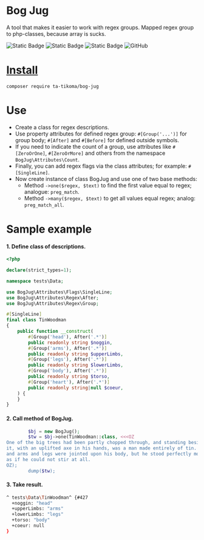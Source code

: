 # Bog Jug
A tool that makes it easier to work with regex groups.
Mapped regex group to php-classes, because array is sucks.

![Static Badge](https://img.shields.io/badge/PHP-8.1-brightgreen)
![Static Badge](https://img.shields.io/badge/PHPStan-level_8-brightgreen)
![Static Badge](https://img.shields.io/badge/PHPCS-PSR12-brightgreen)
![GitHub](https://img.shields.io/github/license/ta-tikoma/bog-jug)

# [Install](https://packagist.org/packages/ta-tikoma/bog-jug)
`composer require ta-tikoma/bog-jug`

# Use
- Create a class for regex descriptions.  
- Use property attributes for defined regex group: `#[Group('...')]` for group body; `#[After]` and `#[Before]` for defined outside symbols.  
- If you need to indicate the count of a group, use attributes like `#[ZeroOrOne]`, `#[ZeroOrMore]` and others from the namespace `BogJug\Attributes\Count`.  
- Finally, you can add regex flags via the class attributes; for example: `#[SingleLine]`.  
- Now create instance of class BogJug and use one of two base methods:  
    - Method `->one($regex, $text)` to find the first value equal to regex; analogue: `preg_match`.  
    - Method `->many($regex, $text)` to get all values equal regex; analog: `preg_match_all`.

# Sample example
#### 1. Define class of descriptions.
```php
<?php

declare(strict_types=1);

namespace tests\Data;

use BogJug\Attributes\Flags\SingleLine;
use BogJug\Attributes\Regex\After;
use BogJug\Attributes\Regex\Group;

#[SingleLine]
final class TinWoodman
{
    public function __construct(
        #[Group('head'), After('.*')]
        public readonly string $noggin,
        #[Group('arms'), After('.*')]
        public readonly string $upperLimbs,
        #[Group('legs'), After('.*')]
        public readonly string $lowerLimbs,
        #[Group('body'), After('.*')]
        public readonly string $torso,
        #[Group('heart'), After('.*')]
        public readonly string|null $coeur,
    ) {
    }
}
```
#### 2. Call method of BogJug.
```php
        $bj = new BogJug();
        $tw = $bj->one(TinWoodman::class, <<<OZ
One of the big trees had been partly chopped through, and standing beside
it, with an uplifted axe in his hands, was a man made entirely of tin. His head
and arms and legs were jointed upon his body, but he stood perfectly motionless, 
as if he could not stir at all.
OZ);
        dump($tw);
```
#### 3. Take result.
```bash
^ tests\Data\TinWoodman^ {#427
  +noggin: "head"
  +upperLimbs: "arms"
  +lowerLimbs: "legs"
  +torso: "body"
  +coeur: null
}
```
